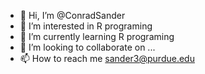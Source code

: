 - 👋 Hi, I’m @ConradSander
- 👀 I’m interested in R programing
- 🌱 I’m currently learning R programing
- 💞️ I’m looking to collaborate on ...
- 📫 How to reach me sander3@purdue.edu

<!---
ConradSander/ConradSander is a ✨ special ✨ repository because its `README.md` (this file) appears on your GitHub profile.
You can click the Preview link to take a look at your changes.
--->
